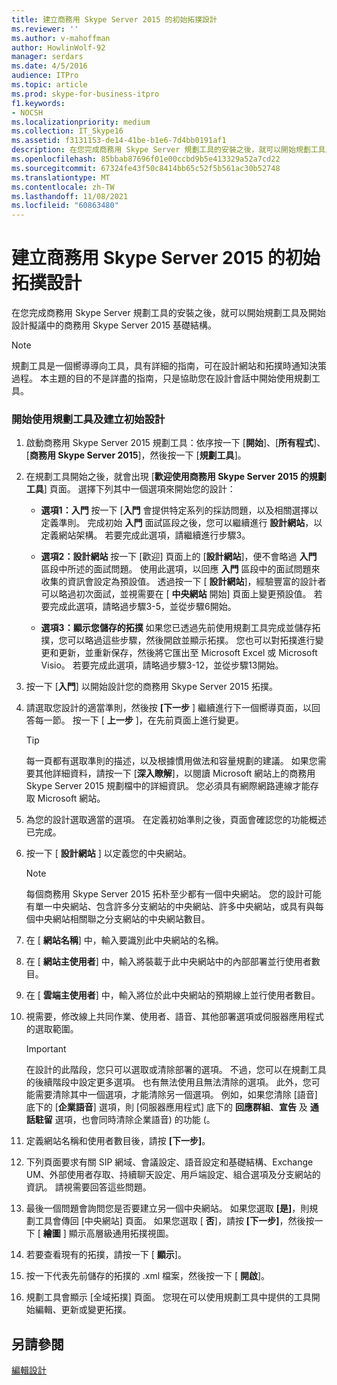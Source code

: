 ```yaml
---
title: 建立商務用 Skype Server 2015 的初始拓撲設計
ms.reviewer: ''
ms.author: v-mahoffman
author: HowlinWolf-92
manager: serdars
ms.date: 4/5/2016
audience: ITPro
ms.topic: article
ms.prod: skype-for-business-itpro
f1.keywords:
- NOCSH
ms.localizationpriority: medium
ms.collection: IT_Skype16
ms.assetid: f3131153-de14-41be-b1e6-7d4bb0191af1
description: 在您完成商務用 Skype Server 規劃工具的安裝之後，就可以開始規劃工具及開始設計擬議中的商務用 Skype Server 2015 基礎結構。
ms.openlocfilehash: 85bbab87696f01e00ccbd9b5e413329a52a7cd22
ms.sourcegitcommit: 67324fe43f50c8414bb65c52f5b561ac30b52748
ms.translationtype: MT
ms.contentlocale: zh-TW
ms.lasthandoff: 11/08/2021
ms.locfileid: "60863480"
---
```

# <a name="create-the-initial-topology-design-for-skype-for-business-server-2015"></a>建立商務用 Skype Server 2015 的初始拓撲設計

在您完成商務用 Skype Server 規劃工具的安裝之後，就可以開始規劃工具及開始設計擬議中的商務用 Skype Server 2015 基礎結構。

> [!NOTE]
>  規劃工具是一個嚮導導向工具，具有詳細的指南，可在設計網站和拓撲時通知決策過程。 本主題的目的不是詳盡的指南，只是協助您在設計會話中開始使用規劃工具。

### <a name="to-get-started-using-the-planning-tool-and-create-the-initial-design"></a>開始使用規劃工具及建立初始設計

1. 啟動商務用 Skype Server 2015 規劃工具：依序按一下 [**開始**]、[**所有程式**]、[**商務用 Skype Server 2015**]，然後按一下 [**規劃工具**]。

2. 在規劃工具開始之後，就會出現 [**歡迎使用商務用 Skype Server 2015 的規劃工具**] 頁面。 選擇下列其中一個選項來開始您的設計：

   - **選項1：入門** 按一下 [**入門** 會提供特定系列的採訪問題，以及相關選擇以定義準則。 完成初始 **入門** 面試區段之後，您可以繼續進行 **設計網站**，以定義網站架構。 若要完成此選項，請繼續進行步驟3。

   - **選項2：設計網站** 按一下 [歡迎] 頁面上的 [**設計網站**]，便不會略過 **入門** 區段中所述的面試問題。 使用此選項，以回應 **入門** 區段中的面試問題來收集的資訊會設定為預設值。 透過按一下 [ **設計網站**]，經驗豐富的設計者可以略過初次面試，並視需要在 [ **中央網站** 開始] 頁面上變更預設值。 若要完成此選項，請略過步驟3-5，並從步驟6開始。

   - **選項3：顯示您儲存的拓撲** 如果您已透過先前使用規劃工具完成並儲存拓撲，您可以略過這些步驟，然後開啟並顯示拓撲。 您也可以對拓撲進行變更和更新，並重新保存，然後將它匯出至 Microsoft Excel 或 Microsoft Visio。 若要完成此選項，請略過步驟3-12，並從步驟13開始。

3. 按一下 [**入門**] 以開始設計您的商務用 Skype Server 2015 拓撲。

4. 請選取您設計的適當準則，然後按 **[下一步** ] 繼續進行下一個嚮導頁面，以回答每一節。 按一下 [ **上一步** ]，在先前頁面上進行變更。

    > [!TIP]
    > 每一頁都有選取準則的描述，以及根據慣用做法和容量規劃的建議。 如果您需要其他詳細資料，請按一下 [**深入瞭解**]，以閱讀 Microsoft 網站上的商務用 Skype Server 2015 規劃檔中的詳細資訊。 您必須具有網際網路連線才能存取 Microsoft 網站。

5. 為您的設計選取適當的選項。 在定義初始準則之後，頁面會確認您的功能概述已完成。

6. 按一下 [ **設計網站** ] 以定義您的中央網站。

    > [!NOTE]
    > 每個商務用 Skype Server 2015 拓朴至少都有一個中央網站。 您的設計可能有單一中央網站、包含許多分支網站的中央網站、許多中央網站，或具有與每個中央網站相關聯之分支網站的中央網站數目。

7. 在 [ **網站名稱**] 中，輸入要識別此中央網站的名稱。

8. 在 [ **網站主使用者**] 中，輸入將裝載于此中央網站中的內部部署並行使用者數目。

9. 在 [ **雲端主使用者**] 中，輸入將位於此中央網站的預期線上並行使用者數目。

10. 視需要，修改線上共同作業、使用者、語音、其他部署選項或伺服器應用程式的選取範圍。

    > [!IMPORTANT]
    > 在設計的此階段，您只可以選取或清除部署的選項。 不過，您可以在規劃工具的後續階段中設定更多選項。 也有無法使用且無法清除的選項。 此外，您可能需要清除其中一個選項，才能清除另一個選項。 例如，如果您清除 [語音] 底下的 [**企業語音**] 選項，則 [伺服器應用程式] 底下的 **回應群組**、**宣告** 及 **通話駐留** 選項，也會同時清除企業語音) 的功能 (。

11. 定義網站名稱和使用者數目後，請按 **[下一步]**。

12. 下列頁面要求有關 SIP 網域、會議設定、語音設定和基礎結構、Exchange UM、外部使用者存取、持續聊天設定、用戶端設定、組合選項及分支網站的資訊。 請視需要回答這些問題。

13. 最後一個問題會詢問您是否要建立另一個中央網站。 如果您選取 **[是]**，則規劃工具會傳回 [中央網站] 頁面。 如果您選取 [ **否**]，請按 **[下一步]**，然後按一下 [ **繪圖** ] 顯示高層級通用拓撲視圖。

14. 若要查看現有的拓撲，請按一下 [ **顯示**]。

15. 按一下代表先前儲存的拓撲的 .xml 檔案，然後按一下 [ **開啟**]。

16. 規劃工具會顯示 [全域拓撲] 頁面。 您現在可以使用規劃工具中提供的工具開始編輯、更新或變更拓撲。

## <a name="see-also"></a>另請參閱

[編輯設計](/previous-versions/office/lync-server-2013/lync-server-2013-editing-the-design)